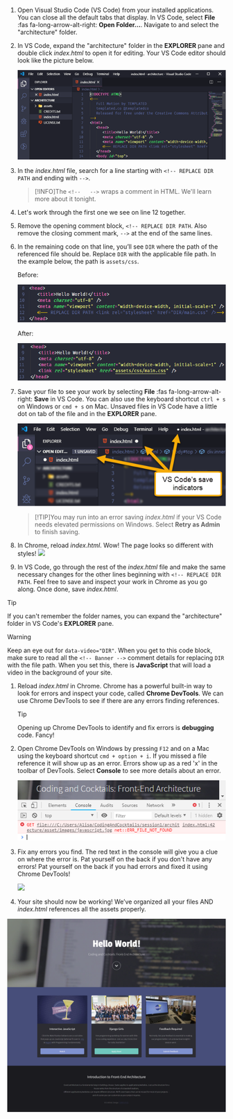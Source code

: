 1. Open Visual Studio Code (VS Code) from your installed applications. You can close all the default tabs that display. In VS Code, select **File** :fas fa-long-arrow-alt-right: **Open Folder...**. Navigate to and select the "architecture" folder. 

1. In VS Code, expand the "architecture" folder in the **EXPLORER** pane and double click _index.html_ to open it for editing. Your VS Code editor should look like the picture below.

   ![](images/vs-code.png)

1. In the _index.html_ file, search for a line starting with `<!-- REPLACE DIR PATH` and ending with `-->`.
   >[!INFO]The `<!--   -->` wraps a comment in HTML. We'll learn more about it tonight.

1. Let's work through the first one we see on line 12 together.
  
1. Remove the opening comment block, `<!-- REPLACE DIR PATH`. Also remove the closing comment mark, `-->` at the end of the same lines.

1. In the remaining code on that line, you’ll see `DIR` where the path of the referenced file should be. Replace `DIR` with the applicable file path. In the example below, the path is `assets/css`.

   Before:

   ![](images/code-before.png)

   After:
   
   ![](images/code-after.png)

1. Save your file to see your work by selecting **File** :fas fa-long-arrow-alt-right: **Save** in VS Code. You can also use the keyboard shortcut `ctrl + s` on Windows or `cmd + s` on Mac. Unsaved files in VS Code have a little dot on tab of the file and in the **EXPLORER** pane.

   ![](images/vs-code-save.png)

   >[!TIP]You may run into an error saving _index.html_ if your VS Code needs elevated permissions on Windows. Select **Retry as Admin** to finish saving.

1. In Chrome, reload _index.html_. Wow! The page looks so different with styles! ![](../../assets/emojis/party-popper.png)

1. In VS Code, go through the rest of the _index.html_ file and make the same necessary changes for the other lines beginning with  `<!-- REPLACE DIR PATH`. Feel free to save and inspect your work in Chrome as you go along. Once done, save _index.html_.
  >[!TIP]
  >If you can't remember the folder names, you can expand the "architecture" folder in VS Code's **EXPLORER** pane.

   >[!WARNING]
   >Keep an eye out for `data-video="DIR"`. When you get to this code block, make sure to read all the `<!-- Banner -->` comment details for replacing `DIR` with the file path. When you set this, there is **JavaScript** that will load a video in the background of your site.

1. Reload _index.html_ in Chrome. Chrome has a powerful built-in way to look for errors and inspect your code, called **Chrome DevTools**. We can use Chrome DevTools to see if there are any errors finding references.

   >[!TIP]
   >Opening up Chrome DevTools to identify and fix errors is **debugging** code. Fancy!

1. Open Chrome DevTools on Windows by pressing `F12` and on a Mac using the keyboard shortcut `cmd + option + i`. If you missed a file reference it will show up as an error. Errors show up as a red 'x' in the toolbar of DevTools. Select **Console** to see more details about an error.

   ![](images/devtools-error.png)

1. Fix any errors you find. The red text in the console will give you a clue on where the error is. Pat yourself on the back if you don't have any errors! Pat yourself on the back if you had errors and fixed it using Chrome DevTools! 

   ![](https://media.giphy.com/media/U3qhS9zHC7D1u/giphy.gif)

1. Your site should now be working! We’ve organized all your files AND _index.html_ references all the assets properly.

![](images/finished.png)
